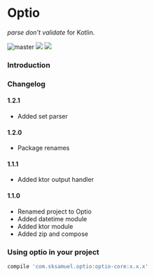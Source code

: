 Optio
=========================

_parse don't validate_ for Kotlin.

![master](https://github.com/sksamuel/optio/workflows/master/badge.svg)
[<img src="https://img.shields.io/maven-central/v/com.sksamuel.optio/optio-core.svg?label=latest%20release"/>](http://search.maven.org/#search%7Cga%7C1%7Coptio)
[<img src="https://img.shields.io/nexus/s/https/oss.sonatype.org/com.sksamuel.optio/optio-core.svg?label=latest%20snapshot&style=plastic"/>](https://oss.sonatype.org/content/repositories/snapshots/com/sksamuel/optio)

### Introduction

### Changelog

#### 1.2.1

* Added set parser

#### 1.2.0

* Package renames

#### 1.1.1

* Added ktor output handler

#### 1.1.0

* Renamed project to Optio
* Added datetime module
* Added ktor module
* Added zip and compose

### Using optio in your project

```groovy
compile 'com.sksamuel.optio:optio-core:x.x.x'
```
